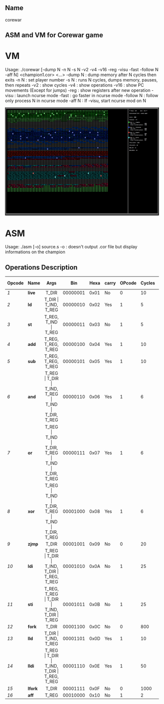 ##  Name
corewar

##	ASM and VM for Corewar game

# VM

Usage: ./corewar [-dump N -n N -s N -v2 -v4 -v16 -reg -visu -fast -follow N -aff N] <champion1.cor> <...>
-dump N 	: dump memory after N cycles then exits
-n N     	: set player number
-s N     	: runs N cycles, dumps memory, pauses, then repeats
-v2      	: show cycles
-v4      	: show operations
-v16     	: show PC movements (Except for jumps)
-reg     	: show registers after new operation
-visu    	: launch ncurse mode
-fast    	: go faster in ncurse mode
-follow N	: follow only process N in ncurse mode
-aff N   	: If -visu, start ncurse mod on N

<p align="left">
	<img src="images/corewar.png" width="700">
</p>

# ASM

Usage: ./asm [-o] source.s
-o			: doesn't output .cor file but display informations on the champion

##  Operations Description

|Opcode	 |Name	 	|Args 		  												|Bin	 |Hexa		|carry	|OPcode	 |Cycles	|DIR s   |
| ------ | -------- |:---------------------------------------------------------:| ------ | -------- | ----- | ------ | -------- | ------ |
|*1*    |**live**	|T_DIR     													|00000001|	0x01	|No		|		0|10		|4		 |
|*2*	|**ld**		|T_DIR \| T_IND, T_REG										|00000010|	0x02	|Yes	|		1|5			|4		 |
|*3*	|**st**		|T_REG, T_IND \| T_REG										|00000011|	0x03	|No		|		1|5			|-		 |
|*4*	|**add**	|T_REG, T_REG, T_REG										|00000100|	0x04	|Yes	|		1|10		|-		 |
|*5*	|**sub**	|T_REG, T_REG, T_REG										|00000101|	0x05	|Yes	|		1|10		|-		 |
|*6*	|**and**	|T_REG \| T_DIR \| T_IND, T_REG \| T_IND \| T_DIR, T_REG	|00000110|	0x06	|Yes	|		1|6			|4		 |
|*7*	|**or**		|T_REG \| T_IND \| T_DIR, T_REG \| T_IND \| T_DIR, T_REG	|00000111|	0x07	|Yes	|		1|6			|4		 |
|*8*	|**xor**	|T_REG \| T_IND \| T_DIR, T_REG \| T_IND \| T_DIR, T_REG	|00001000|	0x08	|Yes	|		1|6			|4		 |
|*9*	|**zjmp**	|T_DIR														|00001001|	0x09	|No		|		0|20		|2		 |
|*10*	|**ldi**	|T_REG \| T_DIR \| T_IND, T_DIR \| T_REG, T_REG				|00001010|	0x0A	|No		|		1|25		|2		 |
|*11*	|**sti**	|T_REG, T_REG \| T_DIR \| T_IND, T_DIR \| T_REG				|00001011|	0x0B	|No		|		1|25		|2		 |
|*12*	|**fork**	|T_DIR														|00001100|	0x0C	|No		|		0|800		|2		 |
|*13*	|**lld**	|T_DIR \| T_IND, T_REG										|00001101|	0x0D	|Yes	|		1|10		|4		 |
|*14*	|**lldi**	|T_REG \| T_DIR \| T_IND, T_DIR \| T_REG, T_REG				|00001110|	0x0E	|Yes	|		1|50		|2		 |
|*15*	|**lfork**	|T_DIR														|00001111|	0x0F	|No		|		0|1000		|2		 |
|*16*	|**aff**	|T_REG														|00010000|	0x10	|No		|		1|2			|-		 |
